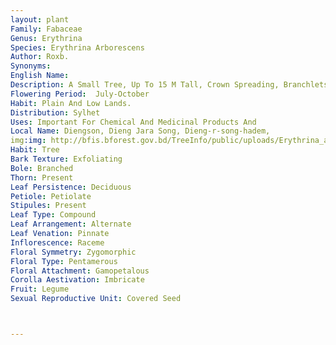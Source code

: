 ```yaml
---
layout: plant
Family: Fabaceae
Genus: Erythrina
Species: Erythrina Arborescens
Author: Roxb.
Synonyms: 
English Name: 
Description: A Small Tree, Up To 15 M Tall, Crown Spreading, Branchlets Without Prickle, Bark Rough, With A Shining Layer Of Cork Outside. Leaflets 12-20 Ã— 9-15 Cm, Broadly Triangular-ovate Or Rhomboid-ovate, Cuneate At The Base, Acute-acuminate, Membranous, Bright Green, Shining And Quite Glabrous Above, Subglaucous And Sparsely Or Densely Pubescent Along The Nerves Beneath, Common Petioles 12-25 Cm Long, Sometimes With Few Spines, Stipules C 3 Mm Long, Lanceolate, Deciduous. Inflorescence Axillary Racemes, C 20-30 Cm Long, Peduncles Long, Pubescent When Young, Pedicels Slender, Up To 5 Mm Long. Calyx 8-10 Mm Long, Truncate Or Very Shallowly Bilabiate, Sparsely Brown Pubescent Or Nearly Glabrate Outside. Standard Petal Orange-red, 3.5-4.5 Ã— 1.5-2.5 Cm, Ovate To Elliptic, Concave, Emarginate, Veined, Velvety Within, Wing Petals C 1.5 Cm Long, Oblong-ovate, Pale-green, Keel Petals 1.5-2.0 Ã— 0.8-1.2 Cm, Triangular-ovate, Acuminate, Pale-green Or White. Fruit A Pod, 15-25 Ã— 1.5-2.5 Cm, Oblong-ellipsoid, Much Curved, Narrowed At Both Ends, Scarcely Constricted Between The Seeds, 4-6 Seeded. Seeds 1.2-2.0 Ã— 1.0-1.3 Cm, Reniform, Smooth.
Flowering Period:  July-October
Habit: Plain And Low Lands.
Distribution: Sylhet
Uses: Important For Chemical And Medicinal Products And 
Local Name: Diengson, Dieng Jara Song, Dieng-r-song-hadem, 
img:img: http://bfis.bforest.gov.bd/TreeInfo/public/uploads/Erythrina_arborescens2.jpg
Habit: Tree
Bark Texture: Exfoliating
Bole: Branched
Thorn: Present
Leaf Persistence: Deciduous
Petiole: Petiolate
Stipules: Present
Leaf Type: Compound
Leaf Arrangement: Alternate
Leaf Venation: Pinnate
Inflorescence: Raceme
Floral Symmetry: Zygomorphic
Floral Type: Pentamerous
Floral Attachment: Gamopetalous
Corolla Aestivation: Imbricate
Fruit: Legume
Sexual Reproductive Unit: Covered Seed



---
```


